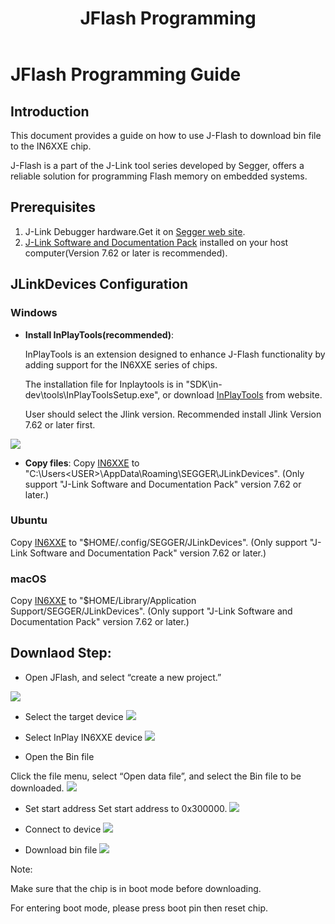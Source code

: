 ﻿---
title: "JFlash Programming"
---

# JFlash Programming Guide

## Introduction
This document provides a guide on how to use J-Flash to download bin file to the IN6XXE chip. 

J-Flash is a part of the J-Link tool series developed by Segger, offers a reliable solution for programming Flash memory on embedded systems.

## Prerequisites

1. J-Link Debugger hardware.Get it on [Segger web site](https://shop.segger.com/debug-trace-probes/debug-probes/j-link/j-link-base-classic).
2. [J-Link Software and Documentation Pack](https://www.segger.com/downloads/jlink/#J-LinkSoftwareAndDocumentationPack) installed on your host computer(Version 7.62 or later is recommended).
	

## JLinkDevices  Configuration
### Windows
- **Install InPlayTools(recommended)**:

	InPlayTools is an extension designed to enhance J-Flash functionality by adding support for the IN6XXE series of chips.

	The installation file for Inplaytools is in "SDK\in-dev\tools\InPlayToolsSetup.exe", or download [InPlayTools](https://github.com/InPlay-Inc/IN6XXE-Tools/blob/main/InPlayTool/InPlayToolsSetup.exe) from website.

	User should select the Jlink version. Recommended install Jlink Version 7.62 or later first.


![](/images/jflash0.png)
- **Copy files**:
	Copy [IN6XXE](https://github.com/InPlay-Inc/IN6XXE-Tools/tree/main/JLinkDevices/IN6XXE) to "C:\Users\<USER>\AppData\Roaming\SEGGER\JLinkDevices".
	(Only support "J-Link Software and Documentation Pack" version 7.62 or later.)

### Ubuntu

Copy [IN6XXE](https://github.com/InPlay-Inc/IN6XXE-Tools/tree/main/JLinkDevices/IN6XXE) to "$HOME/.config/SEGGER/JLinkDevices".
	(Only support "J-Link Software and Documentation Pack" version 7.62 or later.)

### macOS
Copy [IN6XXE](https://github.com/InPlay-Inc/IN6XXE-Tools/tree/main/JLinkDevices/IN6XXE) to "$HOME/Library/Application Support/SEGGER/JLinkDevices".
	(Only support "J-Link Software and Documentation Pack" version 7.62 or later.)

## Downlaod Step:
- Open JFlash, and select “create a new project.”

![](/images/jflash1.png)

- Select the target device
![](/images/jflash2.png)

- Select InPlay IN6XXE device
![](/images/jflash3.png)

- Open the Bin file

Click the file menu, select “Open data file”, and select the Bin file to be downloaded.
![](/images/jflash4.png)

- Set start address
  Set start address to 0x300000.
  ![](/images/jflash5.png)


- Connect to device
  ![](/images/jflash6.png)

- Download bin file
  ![](/images/jflash7.png)

Note:

Make sure that the chip is in boot mode before downloading.

For entering boot mode, please press boot pin then reset chip.